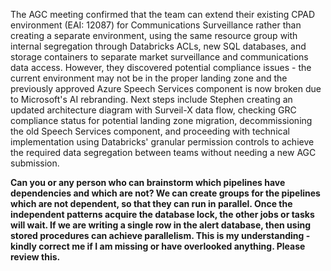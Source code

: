 The AGC meeting confirmed that the team can extend their existing CPAD environment (EAI: 12087) for Communications Surveillance rather than creating a separate environment, using the same resource group with internal segregation through Databricks ACLs, new SQL databases, and storage containers to separate market surveillance and communications data access. However, they discovered potential compliance issues - the current environment may not be in the proper landing zone and the previously approved Azure Speech Services component is now broken due to Microsoft's AI rebranding. Next steps include Stephen creating an updated architecture diagram with Surveil-X data flow, checking GRC compliance status for potential landing zone migration, decommissioning the old Speech Services component, and proceeding with technical implementation using Databricks' granular permission controls to achieve the required data segregation between teams without needing a new AGC submission.

**Can you or any person who can brainstorm which pipelines have dependencies and which are not? We can create groups for the pipelines which are not dependent, so that they can run in parallel. Once the independent patterns acquire the database lock, the other jobs or tasks will wait. If we are writing a single row in the alert database, then using stored procedures can achieve parallelism. This is my understanding - kindly correct me if I am missing or have overlooked anything. Please review this.**
